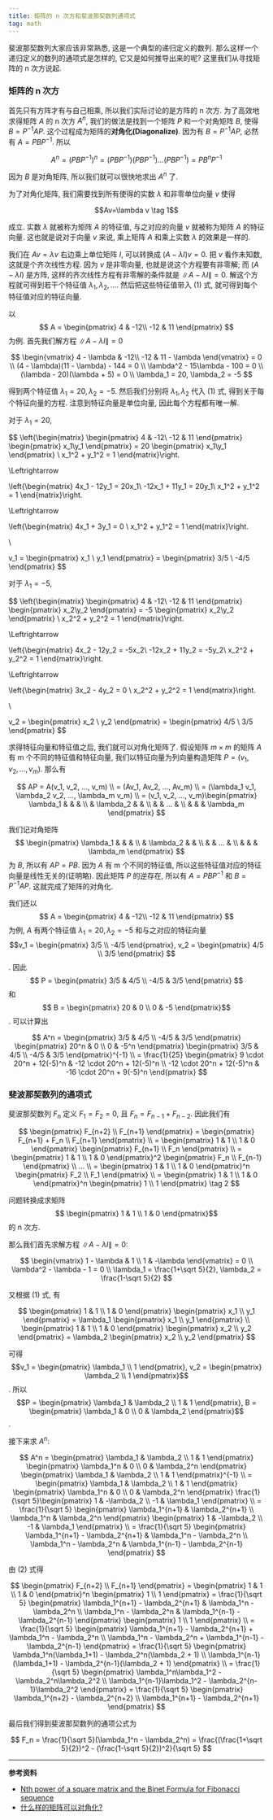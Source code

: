 ```yaml
---
title: 矩阵的 n 次方和斐波那契数列通项式
tag: math
---
```

斐波那契数列大家应该非常熟悉, 这是一个典型的递归定义的数列. 那么这样一个递归定义的数列的通项式是怎样的, 它又是如何推导出来的呢? 这里我们从寻找矩阵的 n 次方说起.

### 矩阵的 n 次方

首先只有方阵才有与自己相乘, 所以我们实际讨论的是方阵的 n 次方. 为了高效地求得矩阵 $A$ 的 n 次方 $A^n$, 我们的做法是找到一个矩阵 $P$ 和一个对角矩阵 $B$, 使得 $B=P^{-1}AP$. 这个过程成为矩阵的**对角化(Diagonalize)**. 因为有 $B=P^{-1}AP$, 必然有 $A=PBP^{-1}$. 所以

$$A^n = (PBP^{-1})^n = (PBP^{-1})(PBP^{-1})...(PBP^{-1}) = PB^nP^{-1}$$

因为 $B$ 是对角矩阵, 所以我们就可以很快地求出 $A^n$ 了.

为了对角化矩阵, 我们需要找到所有使得的实数 $\lambda$ 和非零单位向量 $v$ 使得

$$Av=\lambda v \tag 1$$

成立. 实数 $\lambda$ 就被称为矩阵 $A$ 的特征值, 与之对应的向量 $v$ 就被称为矩阵 $A$ 的特征向量. 这也就是说对于向量 $v$ 来说, 乘上矩阵 $A$ 和乘上实数 $\lambda$ 的效果是一样的.

我们在 $Av=\lambda v$ 右边乘上单位矩阵 $I$, 可以转换成 $(A-\lambda I)v=0$. 把 $v$ 看作未知数, 这就是个齐次线性方程. 因为 $v$ 是非零向量, 也就是说这个方程要有非零解; 而 $(A-\lambda I)$ 是方阵, 这样的齐次线性方程有非零解的条件就是 $\|A-\lambda I\|=0$. 解这个方程就可得到若干个特征值 $\lambda_1, \lambda_2, ...$. 然后把这些特征值带入 (1) 式, 就可得到每个特征值对应的特征向量.

以 $$
A = \begin{pmatrix}
4 & -12\\
-12 & 11
\end{pmatrix}
$$ 为例. 首先我们解方程 $\|A-\lambda I\|=0$

$$
\begin{vmatrix}
4 - \lambda & -12\\
-12 &  11 - \lambda
\end{vmatrix} = 0 \\
(4 - \lambda)(11 - \lambda) - 144 = 0 \\
\lambda^2 - 15\lambda - 100 = 0 \\
(\lambda - 20)(\lambda + 5) = 0 \\
\lambda_1 = 20, \lambda_2 = -5
$$

得到两个特征值 $\lambda_1 = 20, \lambda_2 = -5$. 然后我们分别将 $\lambda_1, \lambda_2$ 代入 (1) 式, 得到关于每个特征向量的方程. 注意到特征向量是单位向量, 因此每个方程都有唯一解.

对于 $\lambda_1 = 20$,

$$
\left\{\begin{matrix}
\begin{pmatrix}
4 & -12\\
-12 & 11
\end{pmatrix}
\begin{pmatrix}
x_1\\y_1
\end{pmatrix} = 20
\begin{pmatrix}
x_1\\y_1
\end{pmatrix}
\\
x_1^2 + y_1^2 = 1
\end{matrix}\right.

\Leftrightarrow

\left\{\begin{matrix}
4x_1 - 12y_1 = 20x_1\\
-12x_1 + 11y_1 = 20y_1\\
x_1^2 + y_1^2 = 1
\end{matrix}\right.

\Leftrightarrow

\left\{\begin{matrix}
4x_1 + 3y_1 = 0 \\
x_1^2 + y_1^2 = 1
\end{matrix}\right.

\\

v_1 = \begin{pmatrix}
x_1 \\ y_1
\end{pmatrix} =
\begin{pmatrix}
3/5 \\ -4/5
\end{pmatrix}
$$

对于 $\lambda_1 = -5$,

$$
\left\{\begin{matrix}
\begin{pmatrix}
4 & -12\\
-12 & 11
\end{pmatrix}
\begin{pmatrix}
x_2\\y_2
\end{pmatrix} = -5
\begin{pmatrix}
x_2\\y_2
\end{pmatrix}
\\
x_2^2 + y_2^2 = 1
\end{matrix}\right.

\Leftrightarrow

\left\{\begin{matrix}
4x_2 - 12y_2 = -5x_2\\
-12x_2 + 11y_2 = -5y_2\\
x_2^2 + y_2^2 = 1
\end{matrix}\right.

\Leftrightarrow

\left\{\begin{matrix}
3x_2 - 4y_2 = 0 \\
x_2^2 + y_2^2 = 1
\end{matrix}\right.

\\

v_2 = \begin{pmatrix}
x_2 \\ y_2
\end{pmatrix} =
\begin{pmatrix}
4/5 \\ 3/5
\end{pmatrix}
$$

求得特征向量和特征值之后, 我们就可以对角化矩阵了. 假设矩阵 $m\times m$ 的矩阵 $A$ 有 m 个不同的特征值和特征向量, 我们以特征向量为列向量构造矩阵 $P = (v_1, v_2, ..., v_m)$. 那么有

$$
AP = A(v_1, v_2, ..., v_m) \\
= (Av_1, Av_2, ..., Av_m) \\
= (\lambda_1 v_1, \lambda_2 v_2, ..., \lambda_m v_m) \\
= (v_1, v_2, ..., v_m)\begin{pmatrix}
\lambda_1 & &  & \\
 & \lambda_2 &  & \\
 &  & ... & \\
 &  &  & \lambda_m
\end{pmatrix}
$$

我们记对角矩阵 $$
\begin{pmatrix}
\lambda_1 & &  & \\
 & \lambda_2 &  & \\
 &  & ... & \\
 &  &  & \lambda_m
\end{pmatrix}
$$ 为 $B$, 所以有 $AP = PB$. 因为 $A$ 有 m 个不同的特征值, 所以这些特征值对应的特征向量是线性无关的(证明略). 因此矩阵 $P$ 的逆存在, 所以有 $A=PBP^{-1}$ 和 $B=P^{-1}AP$. 这就完成了矩阵的对角化.

我们还以 $$
A = \begin{pmatrix}
4 & -12\\
-12 & 11
\end{pmatrix}
$$ 为例, $A$ 有两个特征值 $\lambda_1 = 20, \lambda_2 = -5$ 和与之对应的特征向量 $$v_1 = \begin{pmatrix}
3/5 \\ -4/5
\end{pmatrix}, v_2 = \begin{pmatrix}
4/5 \\ 3/5
\end{pmatrix} $$. 因此 $$
P = \begin{pmatrix}
3/5 & 4/5 \\
-4/5 & 3/5
\end{pmatrix} $$ 和 $$
B = \begin{pmatrix}
20 & 0 \\
0 & -5
\end{pmatrix}$$. 可以计算出

$$
A^n = \begin{pmatrix}
3/5 & 4/5 \\
-4/5 & 3/5
\end{pmatrix} \begin{pmatrix}
20^n & 0 \\
0 & -5^n
\end{pmatrix} \begin{pmatrix}
3/5 & 4/5 \\
-4/5 & 3/5
\end{pmatrix}^{-1} \\
= \frac{1}{25} \begin{pmatrix}
9 \cdot 20^n + 12(-5)^n & -12 \cdot 20^n + 12(-5)^n \\
-12 \cdot 20^n + 12(-5)^n & -16 \cdot 20^n + 9(-5)^n
\end{pmatrix}
$$

### 斐波那契数列的通项式

斐波那契数列 $F_n$ 定义 $F_1 = F_2 = 0$, 且 $F_n = F_{n-1} + F_{n-2}$. 因此我们有

$$
\begin{pmatrix}
F_{n+2} \\ F_{n+1}
\end{pmatrix} = \begin{pmatrix}
F_{n+1} + F_n \\ F_{n+1}
\end{pmatrix} \\
= \begin{pmatrix}
1 & 1 \\
1 & 0
\end{pmatrix} \begin{pmatrix}
F_{n+1} \\ F_n
\end{pmatrix} \\
= \begin{pmatrix}
1 & 1 \\
1 & 0
\end{pmatrix}^2 \begin{pmatrix}
F_n \\ F_{n-1}
\end{pmatrix} \\
... \\
= \begin{pmatrix}
1 & 1 \\
1 & 0
\end{pmatrix}^n \begin{pmatrix}
F_2 \\ F_1
\end{pmatrix} \\
= \begin{pmatrix}
1 & 1 \\
1 & 0
\end{pmatrix}^n \begin{pmatrix}
1 \\ 1
\end{pmatrix} \tag 2
$$

问题转换成求矩阵 $$ \begin{pmatrix}
1 & 1 \\
1 & 0
\end{pmatrix}$$ 的 n 次方.

那么我们首先求解方程 $\|A-\lambda I\| = 0$:

$$
\begin{vmatrix}
1 - \lambda & 1 \\
1 & -\lambda
\end{vmatrix} = 0 \\
\lambda^2 - \lambda - 1 = 0 \\
\lambda_1 = \frac{1+\sqrt 5}{2}, \lambda_2 = \frac{1-\sqrt 5}{2}
$$

又根据 (1) 式, 有

$$
\begin{pmatrix}
1 & 1 \\
1 & 0
\end{pmatrix} \begin{pmatrix}
x_1 \\ y_1
\end{pmatrix} = \lambda_1 \begin{pmatrix}
x_1 \\ y_1
\end{pmatrix} \\
\begin{pmatrix}
1 & 1 \\
1 & 0
\end{pmatrix} \begin{pmatrix}
x_2 \\ y_2
\end{pmatrix} = \lambda_2 \begin{pmatrix}
x_2 \\ y_2
\end{pmatrix}
$$

可得 $$v_1 = \begin{pmatrix}
\lambda_1 \\ 1
\end{pmatrix}, v_2 = \begin{pmatrix}
\lambda_2 \\ 1
\end{pmatrix}$$. 所以 $$P = \begin{pmatrix}
\lambda_1 & \lambda_2 \\
1 & 1
\end{pmatrix}, B = \begin{pmatrix}
\lambda_1 & 0 \\
0 & \lambda_2
\end{pmatrix}$$.

接下来求 $A^n$:

$$
A^n = \begin{pmatrix}
\lambda_1 & \lambda_2 \\
1 & 1
\end{pmatrix} \begin{pmatrix}
\lambda_1^n & 0 \\
0 & \lambda_2^n
\end{pmatrix} \begin{pmatrix}
\lambda_1 & \lambda_2 \\
1 & 1
\end{pmatrix}^{-1} \\
= \begin{pmatrix}
\lambda_1 & \lambda_2 \\
1 & 1
\end{pmatrix} \begin{pmatrix}
\lambda_1^n & 0 \\
0 & \lambda_2^n
\end{pmatrix} \frac{1}{\sqrt 5}\begin{pmatrix}
1 & -\lambda_2 \\
-1 & \lambda_1
\end{pmatrix} \\
= \frac{1}{\sqrt 5} \begin{pmatrix}
\lambda_1^{n+1} & \lambda_2^{n+1} \\
\lambda_1^n & \lambda_2^n
\end{pmatrix} \begin{pmatrix}
1 & -\lambda_2 \\
-1 & \lambda_1
\end{pmatrix} \\
= \frac{1}{\sqrt 5} \begin{pmatrix}
\lambda_1^{n+1} - \lambda_2^{n+1} & \lambda_1^n - \lambda_2^n \\
\lambda_1^n - \lambda_2^n & \lambda_1^{n-1} - \lambda_2^{n-1}
\end{pmatrix}
$$

由 (2) 式得

$$
\begin{pmatrix}
F_{n+2} \\ F_{n+1}
\end{pmatrix} = \begin{pmatrix}
1 & 1 \\
1 & 0
\end{pmatrix}^n \begin{pmatrix}
1 \\ 1
\end{pmatrix} = \frac{1}{\sqrt 5} \begin{pmatrix}
\lambda_1^{n+1} - \lambda_2^{n+1} & \lambda_1^n - \lambda_2^n \\
\lambda_1^n - \lambda_2^n & \lambda_1^{n-1} - \lambda_2^{n-1}
\end{pmatrix} \begin{pmatrix}
1 \\ 1
\end{pmatrix} \\
= \frac{1}{\sqrt 5} \begin{pmatrix}
\lambda_1^{n+1} - \lambda_2^{n+1} + \lambda_1^n - \lambda_2^n \\
\lambda_1^n - \lambda_2^n + \lambda_1^{n-1} - \lambda_2^{n-1}
\end{pmatrix}
= \frac{1}{\sqrt 5} \begin{pmatrix}
\lambda_1^n(\lambda_1+1) - \lambda_2^n(\lambda_2 + 1) \\
\lambda_1^{n-1}(\lambda_1+1) - \lambda_2^{n-1}(\lambda_2 + 1)
\end{pmatrix} \\
= \frac{1}{\sqrt 5} \begin{pmatrix}
\lambda_1^n\lambda_1^2 - \lambda_2^n\lambda_2^2 \\
\lambda_1^{n-1}\lambda_1^2 - \lambda_2^{n-1}\lambda_2^2
\end{pmatrix}
= \frac{1}{\sqrt 5} \begin{pmatrix}
\lambda_1^{n+2} - \lambda_2^{n+2} \\
\lambda_1^{n+1} - \lambda_2^{n+1}
\end{pmatrix}
$$

最后我们得到斐波那契数列的通项公式为

$$
F_n = \frac{1}{\sqrt 5}(\lambda_1^n - \lambda_2^n) = \frac{(\frac{1+\sqrt 5}{2})^2 - (\frac{1-\sqrt 5}{2})^2}{\sqrt 5}
$$

***

**参考资料**

- [Nth power of a square matrix and the Binet Formula for Fibonacci sequence](https://www.qc.edu.hk/math/Teaching_Learning/Nth%20power%20of%20a%20square%20matrix.pdf)
- [什么样的矩阵可以对角化?](https://www.zhihu.com/question/323578684/answer/753474442)
